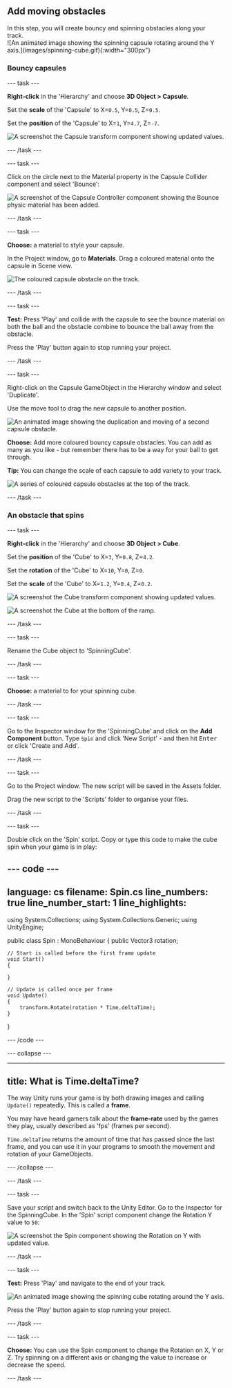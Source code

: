 ## Add moving obstacles 

<div style="display: flex; flex-wrap: wrap">
<div style="flex-basis: 200px; flex-grow: 1; margin-right: 15px;">
In this step, you will create bouncy and spinning obstacles along your track.
</div>
<div>
![An animated image showing the spinning capsule rotating around the Y axis.](images/spinning-cube.gif){:width="300px"}
</div>
</div>

### Bouncy capsules

--- task ---

**Right-click** in the 'Hierarchy' and choose **3D Object > Capsule**.

Set the **scale** of the 'Capsule' to X=`0.5`, Y=`0.5`, Z=`0.5`.

Set the **position** of the 'Capsule' to X=`1`, Y=`4.7`, Z=`-7`.

![A screenshot the Capsule transform component showing updated values.](images/capsule-transform.png)

--- /task ---

--- task ---

Click on the circle next to the Material property in the Capsule Collider component and select 'Bounce':

![A screenshot of the Capsule Controller component showing the Bounce physic material has been added.](images/capsule-bounce.png)

--- /task ---

--- task ---

**Choose:** a material to style your capsule. 

In the Project window, go to **Materials**. Drag a coloured material onto the capsule in Scene view.   

![The coloured capsule obstacle on the track.](images/capsule-track.png)

--- /task ---

--- task ---

**Test:** Press 'Play' and collide with the capsule to see the bounce material on both the ball and the obstacle combine to bounce the ball away from the obstacle. 

Press the 'Play' button again to stop running your project. 

--- /task ---

--- task ---

Right-click on the Capsule GameObject in the Hierarchy window and select 'Duplicate'.

Use the move tool to drag the new capsule to another position. 

![An animated image showing the duplication and moving of a second capsule obstacle.](images/multiple-capsules.gif)

**Choose:** Add more coloured bouncy capsule obstacles. You can add as many as you like - but remember there has to be a way for your ball to get through.

**Tip:** You can change the scale of each capsule to add variety to your track.

![A series of coloured capsule obstacles at the top of the track.](images/multiple-capsules.png)

--- /task ---

### An obstacle that spins

--- task ---

**Right-click** in the 'Hierarchy' and choose **3D Object > Cube**.

Set the **position** of the 'Cube' to X=`3`, Y=`0.8`, Z=`4.2`.

Set the **rotation** of the 'Cube' to X=`10`, Y=`0`, Z=`0`.

Set the **scale** of the 'Cube' to X=`1.2`, Y=`0.4`, Z=`0.2`.

![A screenshot the Cube transform component showing updated values.](images/spinning-cube-properties.png)

![A screenshot the Cube at the bottom of the ramp.](images/spin-location.png)

--- /task ---

--- task ---

Rename the Cube object to 'SpinningCube'.

--- /task ---

--- task ---

**Choose:** a material to for your spinning cube. 

--- /task ---

--- task ---

Go to the Inspector window for the 'SpinningCube' and click on the **Add Component** button. Type `Spin` and  click 'New Script' - and then hit <kbd>Enter</kbd> or click 'Create and Add'.

--- /task ---

--- task ---

Go to the Project window. The new script will be saved in the Assets folder.

Drag the new script to the 'Scripts' folder to organise your files.

--- /task ---

--- task ---

Double click on the 'Spin' script. Copy or type this code to make the cube spin when your game is in play:

--- code ---
---
language: cs
filename: Spin.cs
line_numbers: true
line_number_start: 1
line_highlights:
---

using System.Collections;
using System.Collections.Generic;
using UnityEngine;

public class Spin : MonoBehaviour
{
    public Vector3 rotation;

    // Start is called before the first frame update
    void Start()
    {
       
    }

    // Update is called once per frame
    void Update()
    {
        transform.Rotate(rotation * Time.deltaTime); 
    }
}

--- /code ---

--- collapse ---

---
title: What is Time.deltaTime?
---

The way Unity runs your game is by both drawing images and calling `Update()` repeatedly. This is called a **frame**. 

You may have heard gamers talk about the **frame-rate** used by the games they play, usually described as 'fps' (frames per second).

`Time.deltaTime` returns the amount of time that has passed since the last frame, and you can use it in your programs to smooth the movement and rotation of your GameObjects.

--- /collapse ---

--- /task ---

--- task ---

Save your script and switch back to the Unity Editor. Go to the Inspector for the SpinningCube. In the 'Spin' script component change the Rotation Y value to `50`: 

![A screenshot the Spin component showing the Rotation on Y with updated value.](images/y-rotation.png)

--- /task ---

--- task ---

**Test:** Press 'Play' and navigate to the end of your track. 

![An animated image showing the spinning cube rotating around the Y axis.](images/spinning-cube.gif)

Press the 'Play' button again to stop running your project. 

--- /task ---

--- task ---

**Choose:** You can use the Spin component to change the Rotation on X, Y or Z. Try spinning on a different axis or changing the value to increase or decrease the speed. 

--- /task ---

